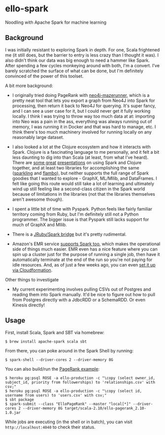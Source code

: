 # ello-spark
Noodling with Apache Spark for machine learning

## Background
I was initially resistant to exploring Spark in depth. For one, Scala frightened me (it still does, but the barrier to entry is less crazy than I thought it was). I also didn't think our data was big enough to need a hammer like Spark. After spending a few cycles monkeying around with both, I'm a convert. I've barely scratched the surface of what can be done, but I'm definitely convinced of the power of this toolset.

A bit more background:

- I originally tried doing PageRank with [neo4j-mazerunner](https://github.com/neo4j-contrib/neo4j-mazerunner), which is a pretty neat tool that lets you export a graph from Neo4J into Spark for processing, then return it back to Neo4J for querying. It's super fancy, and I can see a user case for it, but I could never get it fully working locally. I think I was trying to throw way too much data at at: importing into Neo was a pain in the ass, everything was always running out of memory, I was running it in Docker and that was hard to manage, etc. I think there's too much machinery involved for running locally on any reasonably large dataset.

- I also looked a lot at the Clojure ecosystem and how it interacts with Spark.
  Clojure is a fascinating language to me personally, and it felt a bit less
  daunting to dig into than Scala (at least, from what I've heard). There are
  [some great](https://speakerdeck.com/chris_betz/spark-way)
  [presentations](https://speakerdeck.com/chris_betz/big-data-processing-using-apache-spark-and-clojure) on using Spark and Clojure together, and at least two libraries for accomplishing the same ([sparkling](https://github.com/gorillalabs/sparkling) and [flambo](https://github.com/yieldbot/flambo)), but neither supports the full range of Spark goodies that I wanted to explore - GraphX, ML/Mllib, and DataFrames. I felt like going this route would still take a lot of learning and ultimately wind up still feeling like a second-class citizen in the Spark world because of limitations in the libraries (not that the libraries themselves aren't awesome though).

- I spent a little bit of time with Pyspark. Python feels like fairly
  familiar territory coming from Ruby, but I'm definitely still not a Python
  programmer. The bigger issue is that Pyspark still lacks support for much of GraphX and Mllib.

- There is a [JRuby/Spark bridge](https://github.com/ondra-m/ruby-spark) but it's pretty rudimental.

- Amazon's EMR service [supports Spark too](https://aws.amazon.com/elasticmapreduce/details/spark/), which makes the operational side of things much easier. EMR even has a nice feature where you can spin up a cluster just for the purpose of running a single job, then have it automatically terminate at the end of the run so you're not paying for idle resources. And, as of just a few weeks ago, you can even [set it up via Cloudformation](https://aws.amazon.com/about-aws/whats-new/2016/02/aws-cloudformation-adds-support-for-amazon-vpc-nat-gateway-amazon-ec2-container-registry-and-more/).

Other things to investigate

- My current experimenting involves pulling CSVs out of Postgres and reading
  them into Spark manually. It'd be nice to figure out how to pull from Postgres
  directly with a JdbcRDD or a SchemaRDD. Or even Kinesis directly!

## Usage

First, install Scala, Spark and SBT via homebrew:

    $ brew install apache-spark scala sbt

From there, you can poke around in the Spark Shell by running:

    $ spark-shell --driver-cores 2 --driver-memory 8G

You can also build/run the [PageRank example](src/main/scala/ElloPageRank.scala):

    $ heroku pg:psql ROSE -a ello-production -c "\copy (select owner_id, subject_id, priority from followerships) to 'relationships.csv' with csv;"
    $ heroku pg:psql ROSE -a ello-production -c "\copy (select id, username from users) to 'users.csv' with csv;"
    $ sbt package
    $ spark-submit --class "ElloPageRank" --master "local[*]" --driver-cores 2 --driver-memory 8G target/scala-2.10/ello-pagerank_2.10-1.0.jar

While jobs are executing (in the shell or in batch), you can visit `http://localhost:4040` to check their status.
